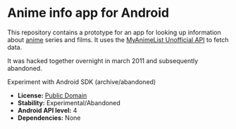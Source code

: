 Anime info app for Android
==========================

This repository contains a prototype for an app for looking up information
about [anime](https://en.wikipedia.org/wiki/Anime) series and films. It uses
the [MyAnimeList Unofficial API](http://mal-api.com/) to fetch data.

It was hacked together overnight in march 2011 and subsequently abandoned.

Experiment with Android SDK (archive/abandoned)

* **License:** [Public Domain](COPYING)
* **Stability:** Experimental/Abandoned
* **Android API level:** 4
* **Dependencies:** None
